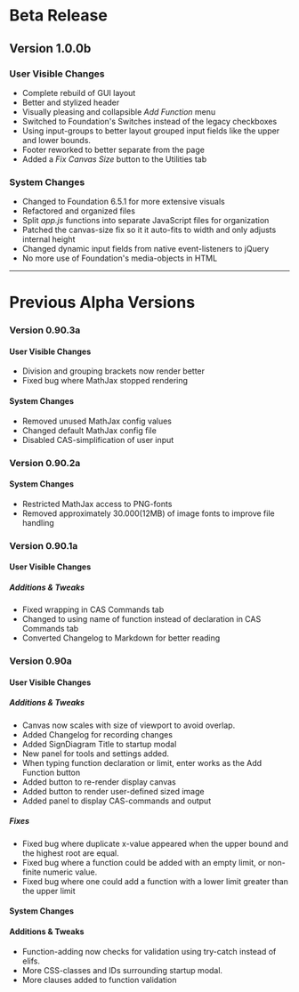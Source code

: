 
# Beta Release

## Version 1.0.0b
### User Visible Changes
* Complete rebuild of GUI layout
* Better and stylized header
* Visually pleasing and collapsible *Add Function* menu
* Switched to Foundation's Switches instead of the legacy checkboxes
* Using input-groups to better layout grouped input fields like the upper and lower bounds.
* Footer reworked to better separate from the page
* Added a *Fix Canvas Size* button to the Utilities tab
### System Changes
* Changed to Foundation 6.5.1 for more extensive visuals
* Refactored and organized files
* Split *app.js* functions into separate JavaScript files for organization
* Patched the canvas-size fix so it it auto-fits to width and only adjusts internal height
* Changed dynamic input fields from native event-listeners to jQuery
* No more use of Foundation's media-objects in HTML

---

# Previous Alpha Versions
### Version 0.90.3a
#### User Visible Changes
* Division and grouping brackets now render better
* Fixed bug where MathJax stopped rendering
#### System Changes
* Removed unused MathJax config values
* Changed default MathJax config file
* Disabled CAS-simplification of user input

### Version 0.90.2a
#### System Changes
* Restricted MathJax access to PNG-fonts
* Removed approximately 30.000(12MB) of image fonts to improve file handling  

### Version 0.90.1a
#### User Visible Changes
##### Additions & Tweaks
* Fixed wrapping in CAS Commands tab
* Changed to using name of function instead of declaration in CAS Commands tab
* Converted Changelog to Markdown for better reading

### Version 0.90a
#### User Visible Changes

##### Additions & Tweaks
* Canvas now scales with size of viewport to avoid overlap.
* Added Changelog for recording changes
* Added SignDiagram Title to startup modal
* New panel for tools and settings added.
* When typing function declaration or limit, enter works as the Add Function button
* Added button to re-render display canvas
* Added button to render user-defined sized image
* Added panel to display CAS-commands and output

##### Fixes
* Fixed bug where duplicate x-value appeared when the upper bound and the highest root are equal.
* Fixed bug where a function could be added with an empty limit, or non-finite numeric value.
* Fixed bug where one could add a function with a lower limit greater than the upper limit

#### System Changes

#### Additions & Tweaks
* Function-adding now checks for validation using try-catch instead of elifs.
* More CSS-classes and IDs surrounding startup modal.
* More clauses added to function validation